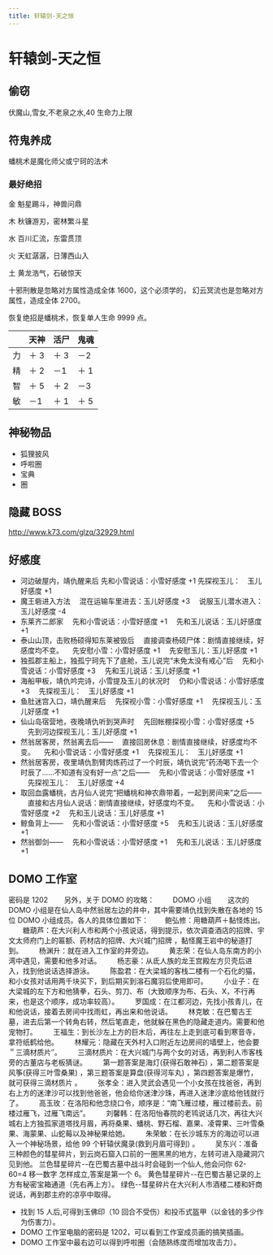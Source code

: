 ```yaml
---
title: 轩辕剑-天之恒
---
```


# 轩辕剑-天之恒

## 偷窃

伏魔山,雪女,不老泉之水,40 生命力上限

## 符鬼养成

蟠桃术是魔化师父或宁珂的法术

### 最好绝招

金 魁星踢斗，神兽问鼎

木 秋镰游刃，密林繁斗星

水 百川汇流，东雷贯顶

火 天虹潺潺，日薄西山入

土 黄龙浩气，石破惊天

十邪刑散是忽略对方属性造成全体 1600，这个必须学的，
幻云冥流也是忽略对方属性，造成全体 2700。

恢复绝招是蟠桃术，恢复单人生命 9999 点。

|     | 天神 | 活尸 | 鬼魂 |
| --- | ---- | ---- | ---- |
| 力  | ＋ 3 | ＋ 3 | －2  |
| 精  | ＋ 2 | －1  | ＋ 1 |
| 智  | ＋ 5 | ＋ 2 | －3  |
| 敏  | －1  | ＋ 1 | ＋ 5 |

## 神秘物品

- 狐狸披风
- 呼啦圈
- 宝典
- 圈

## 隐藏 BOSS

http://www.k73.com/glzq/32929.html

## 好感度

- 河边破屋内，靖仇醒来后
  先和小雪说话：小雪好感度 +1
  先探视玉儿：　玉儿好感度 +1
- 魔王砦进入方法
  　混在运输车里进去：玉儿好感度 +3
  　说服玉儿潜水进入：玉儿好感度 -4
- 东莱齐二郎家
  　先和小雪说话：小雪好感度 +1
  　先和玉儿说话：玉儿好感度 +1
- 泰山山顶，击败杨硕得知东莱被毁后
  　直接调查杨硕尸体：剧情直接继续，好感度均不变。
  　先安慰小雪：小雪好感度 +1
  　先安慰玉儿：玉儿好感度 +1
- 独孤郡主船上，独孤宁珂先下了底舱，玉儿说完“未免太没有戒心”后
  　先和小雪说话：小雪好感度 +3
  　先和玉儿说话：玉儿好感度 +1
- 海船甲板，靖仇吟完诗，小雪提及玉儿的状况时
  　仍和小雪说话：小雪好感度 +3
  　先探视玉儿：　玉儿好感度 +1
- 鱼肚迷宫入口，靖仇醒来后
  　先探视小雪：小雪好感度 +1
  　先探视玉儿：玉儿好感度 +1
- 仙山岛宿营地，夜晚靖仇听到哭声时
  　先回帐棚探视小雪：小雪好感度 +5
  　先到河边探视玉儿：玉儿好感度 +1
- 然翁居客房，然翁离去后——
  　直接回房休息：剧情直接继续，好感度均不变。
  　先和小雪说话：小雪好感度 +1
  　先探视玉儿：　玉儿好感度 +1
- 然翁居客房，夜里靖仇割臂肉炼药过了一个时辰，靖仇说完“药汤喝下去一个时辰了……不知道有没有好一点”之后——
  　先和小雪说话：小雪好感度 +1
  　先探视玉儿：　玉儿好感度 +4
- 取回血露蟠桃，古月仙人说完“把蟠桃和神农鼎带着，一起到房间来”之后——
  　直接和古月仙人说话：剧情直接继续，好感度均不变。
  　先和小雪说话：小雪好感度 +2
  　先和玉儿说话：玉儿好感度 +1
- 鲸鱼背上——
  　先和小雪说话：小雪好感度 +5
  　先和玉儿说话：玉儿好感度 +1
- 然翁御剑——
  　先和小雪说话：小雪好感度 +1
  　先和玉儿说话：玉儿好感度 +1

## DOMO 工作室

密码是 1202
　　另外，关于 DOMO 的攻略：
　　 DOMO 小组
　　这次的 DOMO 小组是在仙人岛中然翁居左边的井中，其中需要靖仇找到失散在各地的 15 位 DOMO 小组成员。各人的具体位置如下：
　　鲍弘修：用糖葫芦＋黏怪炼出。
　　糖葫芦：在大兴利人市和两个小孩说话，得到提示，依次调查酒店的招牌、宇文太师府门上的匾额、药材店的招牌、大兴城门招牌 ，黏怪魔王岩中的秘道打到。
　　杨渊升：就在进入工作室的井旁边。
　　黄志荣：在仙人岛东南方的小湾中遇见，需要和他多对话。
　　杨志豪：从氐人族的龙王宫殿左方贝壳后进入，找到他说话选择游泳。
　　陈盈君：在大梁城的客栈二楼有一个石化的猫，和小女孩对话用两千块买下，到后期买到溶石魔羽后使用即可。
　　小业子：在大梁城的左下方和他猜拳，石头、剪刀、布（大致顺序为布、石头、X，不行再来，也是这个顺序，成功率较高）。
　　罗国成：在江都河边，先找小孩青儿，在和他说话，接着去房间中找雨虹，再出来和他说话。
　　林克敏：在巴蜀古王墓，进去后第一个转角右转，然后笔直走，他就躲在黑色的隐藏走道内。需要和他宠物打。
　　王福生：到长沙左上方的巨木后，再往左上走到底可看到寒音寺，拿符纸鹤给他。
　　林耀元：隐藏在天外村入口附近左边房间的墙壁上，他会要＂三滴材质片″。
　　三滴材质片：在大兴城门与两个女的对话，再到利人市客栈旁的古董店与老板猜谜。
　　第一题答案是海灯(获得石敢神石) ，第二题答案是风筝(获得三叶雪桑果) ，第三题答案是算盘(获得河车丸) ，第四题答案是爆竹，就可获得三滴材质片 。
　　张孝全：进入灵武会遇见一个小女孩在找爸爸，再到右上方的迷津沙可以找到他爸爸，他会给你迷津沙珠，再进入迷津沙底给他钱就行了。
　　高玉玫：在洛阳和他念绕口令，顺序是：“南飞雁过楼，雁过楼前去。前楼过雁飞，过雁飞南远”。
　　刘馨韩：在洛阳怡春院的老鸨说话几次，再往大兴城右上方独孤家道塔找月眉，再将桑果、蟠桃、野石榴、嘉果、凌霄果、三叶雪桑果、海蒙果、山蛇莓以及神秘果给她。
　　朱荣敏：在长沙城东方的海边可以进入一个神秘场景，给他 99 个轩辕伏魔录(救到月眉可得到) 。
　　吴东兴：准备三种颜色的彗星碎片，到云岗石窟入口前的一圈黑黑的地方，左转可进入隐藏洞穴见到他。 兰色彗星碎片--在巴蜀古墓中战斗时会碰到一个仙人,他会问你 62-60=4 移一数字 怎样成立,答案是第一个 6。 黄色彗星碎片--在巴蜀古墓记录的上方有秘密宝箱通道（先右再上方）。 绿色--彗星碎片在大兴利人市酒楼二楼和奸商说话，再到郡主府的凉亭中取得。

- 找到 15 人后,可得到玉佛印（10 回合不受伤）和投币式盔甲（以金钱的多少作为伤害力）。
- DOMO 工作室电脑的密码是 1202，可以看到工作室成员画的搞笑插画。
- DOMO 工作室中最右边可以得到呼啦圈（会随熟练度而增加攻击力）。
